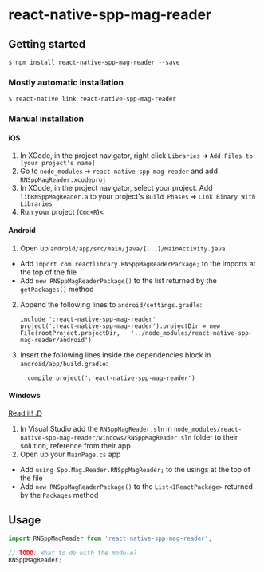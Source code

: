 
# react-native-spp-mag-reader

## Getting started

`$ npm install react-native-spp-mag-reader --save`

### Mostly automatic installation

`$ react-native link react-native-spp-mag-reader`

### Manual installation


#### iOS

1. In XCode, in the project navigator, right click `Libraries` ➜ `Add Files to [your project's name]`
2. Go to `node_modules` ➜ `react-native-spp-mag-reader` and add `RNSppMagReader.xcodeproj`
3. In XCode, in the project navigator, select your project. Add `libRNSppMagReader.a` to your project's `Build Phases` ➜ `Link Binary With Libraries`
4. Run your project (`Cmd+R`)<

#### Android

1. Open up `android/app/src/main/java/[...]/MainActivity.java`
  - Add `import com.reactlibrary.RNSppMagReaderPackage;` to the imports at the top of the file
  - Add `new RNSppMagReaderPackage()` to the list returned by the `getPackages()` method
2. Append the following lines to `android/settings.gradle`:
  	```
  	include ':react-native-spp-mag-reader'
  	project(':react-native-spp-mag-reader').projectDir = new File(rootProject.projectDir, 	'../node_modules/react-native-spp-mag-reader/android')
  	```
3. Insert the following lines inside the dependencies block in `android/app/build.gradle`:
  	```
      compile project(':react-native-spp-mag-reader')
  	```

#### Windows
[Read it! :D](https://github.com/ReactWindows/react-native)

1. In Visual Studio add the `RNSppMagReader.sln` in `node_modules/react-native-spp-mag-reader/windows/RNSppMagReader.sln` folder to their solution, reference from their app.
2. Open up your `MainPage.cs` app
  - Add `using Spp.Mag.Reader.RNSppMagReader;` to the usings at the top of the file
  - Add `new RNSppMagReaderPackage()` to the `List<IReactPackage>` returned by the `Packages` method


## Usage
```javascript
import RNSppMagReader from 'react-native-spp-mag-reader';

// TODO: What to do with the module?
RNSppMagReader;
```
  